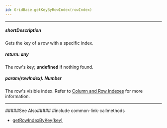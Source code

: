 ```yaml
---
id: GridBase.getKeyByRowIndex(rowIndex)
---
```

---
##### shortDescription
Gets the key of a row with a specific index.

##### return: any
The row's key; **undefined** if nothing found.

##### param(rowIndex): Number
The row's visible index. Refer to [Column and Row Indexes](/concepts/05%20Widgets/DataGrid/15%20Columns/12%20Column%20and%20Row%20Indexes.md '/Documentation/Guide/UI_Components/{WidgetName}/Columns/Column_and_Row_Indexes/') for more information.

---
#####See Also#####
#include common-link-callmethods
- [getRowIndexByKey(key)](/api-reference/10%20UI%20Widgets/GridBase/3%20Methods/getRowIndexByKey(key).md '{basewidgetpath}/Methods/#getRowIndexByKeykey')
